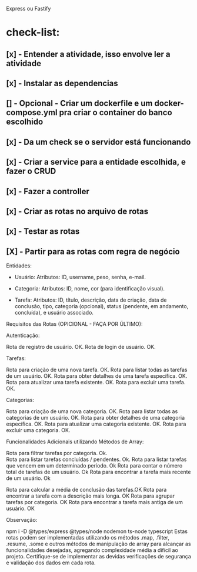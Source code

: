 Express ou Fastify

# check-list:
## [x] - Entender a atividade, isso envolve ler a atividade
## [x] - Instalar as dependencias
## [] - Opcional - Criar um dockerfile e um docker-compose.yml pra criar o container do banco escolhido
## [x] - Da um check se o servidor está funcionando
## [x] - Criar a service para a entidade escolhida, e fazer o CRUD
## [x] - Fazer a controller
## [x] - Criar as rotas no arquivo de rotas
## [x] - Testar as rotas
## [X] - Partir para as rotas com regra de negócio

	
Entidades:

- Usuário:
	Atributos: ID, username, peso, senha, e-mail.
	
- Categoria:
	Atributos: ID, nome, cor (para identificação visual).

- Tarefa:
	Atributos: ID, título, descrição, data de criação, data de conclusão, tipo, categoria (opcional), status (pendente, em andamento, concluída), e usuário associado.



Requisitos das Rotas (OPICIONAL - FAÇA POR ÚLTIMO):

Autenticação:

Rota de registro de usuário. OK.
Rota de login de usuário. OK.

Tarefas:

Rota para criação de uma nova tarefa. OK.
Rota para listar todas as tarefas de um usuário. OK.
Rota para obter detalhes de uma tarefa específica. OK.
Rota para atualizar uma tarefa existente. OK.
Rota para excluir uma tarefa. OK.

Categorias:

Rota para criação de uma nova categoria. OK.
Rota para listar todas as categorias de um usuário. OK.
Rota para obter detalhes de uma categoria específica. OK.
Rota para atualizar uma categoria existente. OK.
Rota para excluir uma categoria. OK.

Funcionalidades Adicionais utilizando Métodos de Array:

Rota para filtrar tarefas por categoria. Ok.	
Rota para listar tarefas concluídas / pendentes. Ok.
Rota para listar tarefas que vencem em um determinado período. Ok
Rota para contar o número total de tarefas de um usuário. Ok
Rota para encontrar a tarefa mais recente de um usuário. Ok

Rota para calcular a média de conclusão das tarefas.OK
Rota para encontrar a tarefa com a descrição mais longa. OK
Rota para agrupar tarefas por categoria. OK
Rota para encontrar a tarefa mais antiga de um usuário. OK

Observação:



npm i -D  @types/express @types/node nodemon ts-node typescript
Estas rotas podem ser implementadas utilizando os métodos .map, .filter, .resume, .some e outros métodos de manipulação de array para alcançar as funcionalidades desejadas, agregando complexidade média a difícil ao projeto. Certifique-se de implementar as devidas verificações de segurança e validação dos dados em cada rota.
